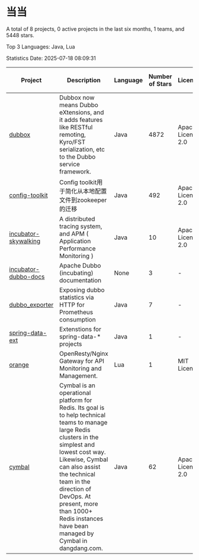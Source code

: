 # 当当

A total of 8 projects, 0 active projects in the last six months, 1 teams, and 5448 stars.

Top 3 Languages: Java, Lua

Statistics Date: 2025-07-18 08:09:31

| Project | Description | Language | Number of Stars | License | Creation Date | Last Updated Date | Last Pushed Date |
| --- | --- | --- | --- | --- | --- | --- | --- |
| [dubbox](https://github.com/dangdangdotcom/dubbox) | Dubbox now means Dubbo eXtensions, and it adds features like RESTful remoting, Kyro/FST serialization, etc to the Dubbo service framework. | Java | 4872 | Apache License 2.0 | 2014-10-17 | 2025-07-13 | 2023-03-04 |
| [config-toolkit](https://github.com/dangdangdotcom/config-toolkit) | Config toolkit用于简化从本地配置文件到zookeeper的迁移 | Java | 492 | Apache License 2.0 | 2014-10-21 | 2025-07-04 | 2018-06-11 |
| [incubator-skywalking](https://github.com/dangdangdotcom/incubator-skywalking) | A distributed tracing system, and APM ( Application Performance Monitoring ) | Java | 10 | Apache License 2.0 | 2018-03-05 | 2022-03-02 | 2018-03-05 |
| [incubator-dubbo-docs](https://github.com/dangdangdotcom/incubator-dubbo-docs) | Apache Dubbo (incubating) documentation | None | 3 | - | 2018-04-11 | 2018-12-12 | 2018-04-11 |
| [dubbo_exporter](https://github.com/dangdangdotcom/dubbo_exporter) | Exposing dubbo statistics via HTTP for Prometheus consumption | Java | 7 | - | 2018-12-17 | 2023-09-11 | 2018-12-17 |
| [spring-data-ext](https://github.com/dangdangdotcom/spring-data-ext) | Extenstions for spring-data-* projects | Java | 1 | - | 2019-03-07 | 2019-09-23 | 2019-03-07 |
| [orange](https://github.com/dangdangdotcom/orange) | OpenResty/Nginx Gateway for API Monitoring and Management. | Lua | 1 | MIT License | 2019-09-04 | 2020-04-27 | 2019-09-18 |
| [cymbal](https://github.com/dangdangdotcom/cymbal) | Cymbal is an operational platform for Redis. Its goal is to help technical teams to manage large Redis clusters in the simplest and lowest cost way. Likewise, Cymbal can also assist the technical team in the direction of DevOps. At present, more than 1000+ Redis instances have bean managed by Cymbal in dangdang.com. | Java | 62 | Apache License 2.0 | 2019-12-30 | 2025-07-13 | 2022-06-29 |
